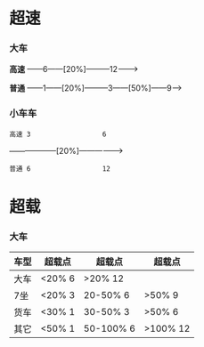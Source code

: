 # 超速

### 大车

**高速** ——6——[20%]———12———>  


**普通** ——1——[20%]———3——[50%]——9——>

### 小车车

    高速 3                  6  
 ——————[20%]——————>   

    普通 6                  12


# 超载

### 大车

|车型    |超载点   |超载点  |  超载点 |
| ------| -------|---     |---     |
| 大车   | <20% 6 |>20% 12 |
| 7坐    | <20% 3 |20-50% 6|>50% 9
| 货车   | <30% 1 |30-50% 3|>50% 6
| 其它   | <50% 1 |50-100% 6|>100% 12